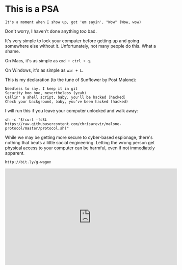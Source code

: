 # This is a PSA

```
It's a moment when I show up, got 'em sayin', "Wow" (Wow, wow)
```

Don't worry, I haven't done anything _too_ bad.

It's very simple to lock your computer before getting up and going somewhere else without it. Unfortunately, not many people do this. What a shame.

On Macs, it's as simple as `cmd + ctrl + q`.

On Windows, it's as simple as `win + L`.

This is my declaration (to the tune of Sunflower by Post Malone):

```
Needless to say, I keep it in git
Security boo boo, nevertheless (yeah)
Callin' a shell script, baby, you'll be hacked (hacked)
Check your background, baby, you've been hacked (hacked)
```

I will run this if you leave your computer unlocked and walk away:

```
sh -c "$(curl -fsSL https://raw.githubusercontent.com/chrisarevir/malone-protocol/master/protocol.sh)"
```

While we may be getting more secure to cyber-based espionage, there's nothing that beats a little social engineering. Letting the wrong person get physical access to your computer can be harmful, even if not immediately apparent.

```
http://bit.ly/g-wagon
```

<iframe
  width="560"
  height="315"
  src="https://www.youtube.com/embed/4jArvf14WvE?autoplay=1"
  frameborder="0"
  allow="accelerometer; autoplay; encrypted-media; gyroscope; picture-in-picture"
  allowfullscreen
>
</iframe>
